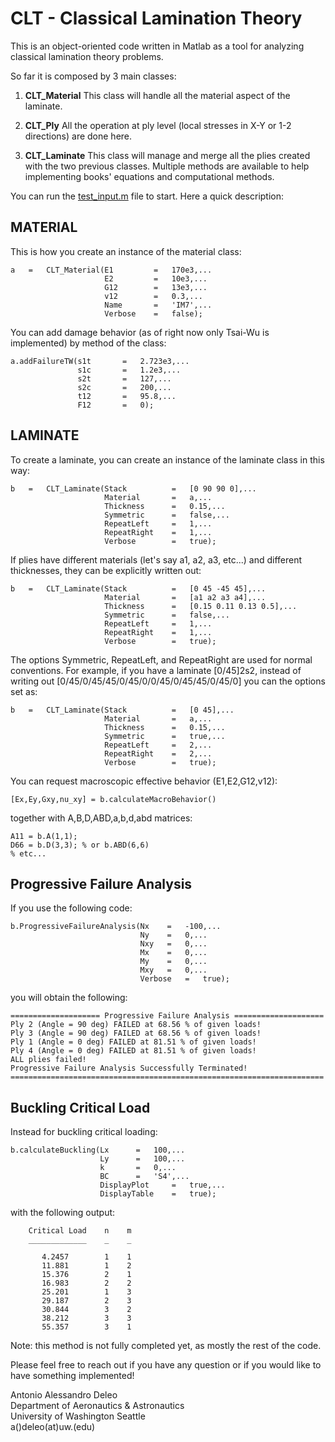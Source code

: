 # **CLT - Classical Lamination Theory**

This is an object-oriented code written in Matlab as a tool for analyzing classical lamination theory problems.

So far it is composed by 3 main classes:

1)  **CLT_Material**
    This class will handle all the material aspect of the laminate.

2)  **CLT_Ply**
    All the operation at ply level (local stresses in X-Y or 1-2 directions) are done here.

3)  **CLT_Laminate**
    This class will manage and merge all the plies created with the two previous classes. 
    Multiple methods are available to help implementing books' equations and computational methods.

You can run the [test_input.m](https://github.com/tonideleo/CLT/blob/main/test_input.m) file to start. Here a quick description:

## MATERIAL

This is how you create an instance of the material class:
```
a   =   CLT_Material(E1         =   170e3,...
                     E2         =   10e3,...
                     G12        =   13e3,...
                     v12        =   0.3,...
                     Name       =   'IM7',...
                     Verbose    =   false);
```
You can add damage behavior (as of right now only Tsai-Wu is implemented) by method of the class:
```
a.addFailureTW(s1t       =   2.723e3,...
               s1c       =   1.2e3,...
               s2t       =   127,...
               s2c       =   200,...
               t12       =   95.8,...
               F12       =   0);
```
## LAMINATE
To create a laminate, you can create an instance of the laminate class in this way: 
```
b   =   CLT_Laminate(Stack          =   [0 90 90 0],...
                     Material       =   a,...
                     Thickness      =   0.15,...
                     Symmetric      =   false,...
                     RepeatLeft     =   1,...
                     RepeatRight    =   1,...
                     Verbose        =   true);
```                     
If plies have different materials (let's say a1, a2, a3, etc...) and different thicknesses, they can be explicitly written out:
```
b   =   CLT_Laminate(Stack          =   [0 45 -45 45],...
                     Material       =   [a1 a2 a3 a4],...
                     Thickness      =   [0.15 0.11 0.13 0.5],...
                     Symmetric      =   false,...
                     RepeatLeft     =   1,...
                     RepeatRight    =   1,...
                     Verbose        =   true);
```                 
The options Symmetric, RepeatLeft, and RepeatRight are used for normal conventions.
For example, if you have a laminate [0/45]2s2, instead of writing out
[0/45/0/45/45/0/45/0/0/45/0/45/45/0/45/0] you can the options set as:
```
b   =   CLT_Laminate(Stack          =   [0 45],...
                     Material       =   a,...
                     Thickness      =   0.15,...
                     Symmetric      =   true,...
                     RepeatLeft     =   2,...
                     RepeatRight    =   2,...
                     Verbose        =   true);
```               
You can request macroscopic effective behavior (E1,E2,G12,v12):
```
[Ex,Ey,Gxy,nu_xy] = b.calculateMacroBehavior() 
```
together with A,B,D,ABD,a,b,d,abd matrices:
```
A11 = b.A(1,1);
D66 = b.D(3,3); % or b.ABD(6,6)
% etc...
```
## Progressive Failure Analysis
If you use the following code:
```
b.ProgressiveFailureAnalysis(Nx    =   -100,...
                             Ny    =   0,...
                             Nxy   =   0,...
                             Mx    =   0,...
                             My    =   0,...
                             Mxy   =   0,...
                             Verbose   =   true);
```
you will obtain the following:
```
==================== Progressive Failure Analysis ====================
Ply 2 (Angle = 90 deg) FAILED at 68.56 % of given loads!
Ply 3 (Angle = 90 deg) FAILED at 68.56 % of given loads!
Ply 1 (Angle = 0 deg) FAILED at 81.51 % of given loads!
Ply 4 (Angle = 0 deg) FAILED at 81.51 % of given loads!
ALL plies failed!
Progressive Failure Analysis Successfully Terminated!
======================================================================
```
## Buckling Critical Load
Instead for buckling critical loading:
```
b.calculateBuckling(Lx      =   100,...
                    Ly      =   100,...
                    k       =   0,...
                    BC      =   'S4',...
                    DisplayPlot     =   true,...
                    DisplayTable    =   true);
```
with the following output:
```
    Critical Load    n    m
    _____________    _    _

       4.2457        1    1
       11.881        1    2
       15.376        2    1
       16.983        2    2
       25.201        1    3
       29.187        2    3
       30.844        3    2
       38.212        3    3
       55.357        3    1
```
Note: this method is not fully completed yet, as mostly the rest of the code.

Please feel free to reach out if you have any question or if you would like to have something implemented!

Antonio Alessandro Deleo  
Department of Aeronautics & Astronautics  
University of Washington Seattle  
a()deleo(at)uw.(edu)  
